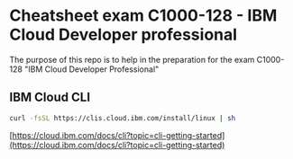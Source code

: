 # Cheatsheet exam C1000-128  - IBM Cloud Developer professional

The purpose of this repo is to help in the preparation for the exam C1000-128 "IBM Cloud Developer Professional"

## IBM Cloud CLI 

```bash
curl -fsSL https://clis.cloud.ibm.com/install/linux | sh
```

[https://cloud.ibm.com/docs/cli?topic=cli-getting-started](https://cloud.ibm.com/docs/cli?topic=cli-getting-started)


